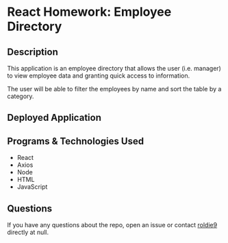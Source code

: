 # React Homework: Employee Directory

## Description

This application is an employee directory that allows the user (i.e. manager) to view employee data and granting quick access to information.

The user will be able to filter the employees by name and sort the table by a category.

## Deployed Application

## Programs & Technologies Used

* React
* Axios
* Node
* HTML
* JavaScript

## Questions

If you have any questions about the repo, open an issue or contact [roldie9](https://api.github.com/users/roldie9) directly at null.